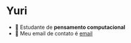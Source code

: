# Yuri
- 👑 Estudante de **pensamento computacional**
- 💜 Meu email de contato é [email](yuri.taniguti@escola.pr.gov.br)
